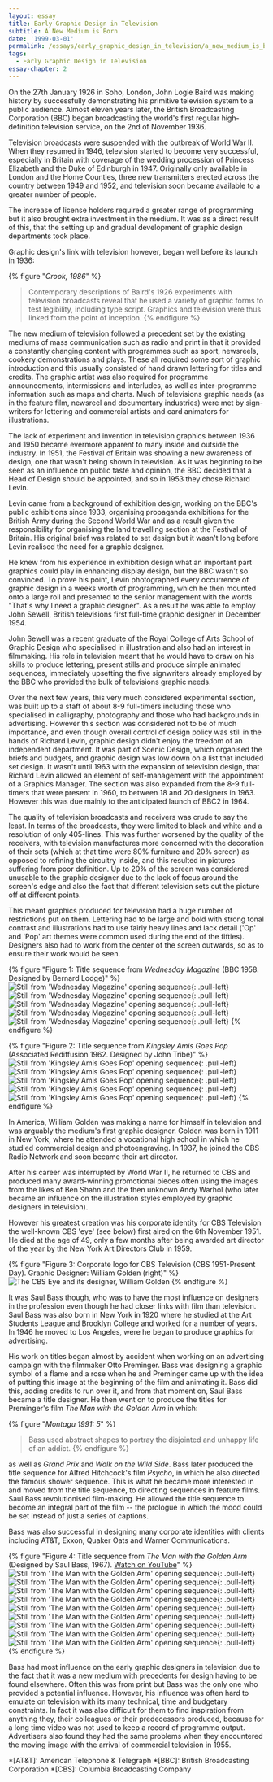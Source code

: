 ```yaml
---
layout: essay
title: Early Graphic Design in Television
subtitle: A New Medium is Born
date: '1999-03-01'
permalink: /essays/early_graphic_design_in_television/a_new_medium_is_born.html
tags:
  - Early Graphic Design in Television
essay-chapter: 2
---
```

On the 27th January 1926 in Soho, London, John Logie Baird was making history by successfully demonstrating his primitive television system to a public audience. Almost eleven years later, the British Broadcasting Corporation (BBC) began broadcasting the world's first regular high-definition television service, on the 2nd of November 1936.

Television broadcasts were suspended with the outbreak of World War II. When they resumed in 1946, television started to become very successful, especially in Britain with coverage of the wedding procession of Princess Elizabeth and the Duke of Edinburgh in 1947. Originally only available in London and the Home Counties, three new transmitters erected across the country between 1949 and 1952, and television soon became available to a greater number of people.

The increase of license holders required a greater range of programming but it also brought extra investment in the medium. It was as a direct result of this, that the setting up and gradual development of graphic design departments took place.

Graphic design's link with television however, began well before its launch in 1936:

{% figure "<cite>Crook, 1986</cite>" %}
> Contemporary descriptions of Baird's 1926 experiments with television broadcasts reveal that he used a variety of graphic forms to test legibility, including type script. Graphics and television were thus linked from the point of inception.
{% endfigure %}

The new medium of television followed a precedent set by the existing mediums of mass communication such as radio and print in that it provided a constantly changing content with programmes such as sport, newsreels, cookery demonstrations and plays. These all required some sort of graphic introduction and this usually consisted of hand drawn lettering for titles and credits. The graphic artist was also required for programme announcements, intermissions and interludes, as well as inter-programme information such as maps and charts. Much of televisions graphic needs (as in the feature film, newsreel and documentary industries) were met by sign-writers for lettering and commercial artists and card animators for illustrations.

The lack of experiment and invention in television graphics between 1936 and 1950 became evermore apparent to many inside and outside the industry. In 1951, the Festival of Britain was showing a new awareness of design, one that wasn't being shown in television. As it was beginning to be seen as an influence on public taste and opinion, the BBC decided that a Head of Design should be appointed, and so in 1953 they chose Richard Levin.

Levin came from a background of exhibition design, working on the BBC's public exhibitions since 1933, organising propaganda exhibitions for the British Army during the Second World War and as a result given the responsibility for organising the land travelling section at the Festival of Britain. His original brief was related to set design but it wasn't long before Levin realised the need for a graphic designer.

He knew from his experience in exhibition design what an important part graphics could play in enhancing display design, but the BBC wasn't so convinced. To prove his point, Levin photographed every occurrence of graphic design in a weeks worth of programming, which he then mounted onto a large roll and presented to the senior management with the words "That's why I need a graphic designer". As a result he was able to employ John Sewell, British televisions first full-time graphic designer in December 1954.

John Sewell was a recent graduate of the Royal College of Arts School of Graphic Design who specialised in illustration and also had an interest in filmmaking. His role in television meant that he would have to draw on his skills to produce lettering, present stills and produce simple animated sequences, immediately upsetting the five signwriters already employed by the BBC who provided the bulk of televisions graphic needs.

Over the next few years, this very much considered experimental section, was built up to a staff of about 8-9 full-timers including those who specialised in calligraphy, photography and those who had backgrounds in advertising. However this section was considered not to be of much importance, and even though overall control of design policy was still in the hands of Richard Levin, graphic design didn't enjoy the freedom of an independent department. It was part of Scenic Design, which organised the briefs and budgets, and graphic design was low down on a list that included set design. It wasn't until 1963 with the expansion of television design, that Richard Levin allowed an element of self-management with the appointment of a Graphics Manager. The section was also expanded from the 8-9 full-timers that were present in 1960, to between 18 and 20 designers in 1963. However this was due mainly to the anticipated launch of BBC2 in 1964.

The quality of television broadcasts and receivers was crude to say the least. In terms of the broadcasts, they were limited to black and white and a resolution of only 405-lines. This was further worsened by the quality of the receivers, with television manufactures more concerned with the decoration of their sets (which at that time were 80% furniture and 20% screen) as opposed to refining the circuitry inside, and this resulted in pictures suffering from poor definition. Up to 20% of the screen was considered unusable to the graphic designer due to the lack of focus around the screen's edge and also the fact that different television sets cut the picture off at different points.

This meant graphics produced for television had a huge number of restrictions put on them. Lettering had to be large and bold with strong tonal contrast and illustrations had to use fairly heavy lines and lack detail ('Op' and 'Pop' art themes were common used during the end of the fifties). Designers also had to work from the center of the screen outwards, so as to ensure their work would be seen.

{% figure "Figure 1: Title sequence from <cite>Wednesday Magazine</cite> (BBC 1958. Designed by Bernard Lodge)" %}
![Still from 'Wednesday Magazine' opening sequence](/assets/images/essays/early_graphic_design_in_television/figure-1a.png){: .pull-left}
![Still from 'Wednesday Magazine' opening sequence](/assets/images/essays/early_graphic_design_in_television/figure-1b.png){: .pull-left}
![Still from 'Wednesday Magazine' opening sequence](/assets/images/essays/early_graphic_design_in_television/figure-1c.png){: .pull-left}
![Still from 'Wednesday Magazine' opening sequence](/assets/images/essays/early_graphic_design_in_television/figure-1d.png){: .pull-left}
![Still from 'Wednesday Magazine' opening sequence](/assets/images/essays/early_graphic_design_in_television/figure-1e.png){: .pull-left}
{% endfigure %}

{% figure "Figure 2: Title sequence from <cite>Kingsley Amis Goes Pop</cite> (Associated Rediffusion 1962. Designed by John Tribe)" %}
![Still from 'Kingsley Amis Goes Pop' opening sequence](/assets/images/essays/early_graphic_design_in_television/figure-2a.png){: .pull-left}
![Still from 'Kingsley Amis Goes Pop' opening sequence](/assets/images/essays/early_graphic_design_in_television/figure-2b.png){: .pull-left}
![Still from 'Kingsley Amis Goes Pop' opening sequence](/assets/images/essays/early_graphic_design_in_television/figure-2c.png){: .pull-left}
![Still from 'Kingsley Amis Goes Pop' opening sequence](/assets/images/essays/early_graphic_design_in_television/figure-2d.png){: .pull-left}
![Still from 'Kingsley Amis Goes Pop' opening sequence](/assets/images/essays/early_graphic_design_in_television/figure-2e.png){: .pull-left}
{% endfigure %}

In America, William Golden was making a name for himself in television and was arguably the medium's first graphic designer. Golden was born in 1911 in New York, where he attended a vocational high school in which he studied commercial design and photoengraving. In 1937, he joined the CBS Radio Network and soon became their art director.

After his career was interrupted by World War II, he returned to CBS and produced many award-winning promotional pieces often using the images from the likes of Ben Shahn and the then unknown Andy Warhol (who later became an influence on the illustration styles employed by graphic designers in television).

However his greatest creation was his corporate identity for CBS Television the well-known CBS 'eye' (see below) first aired on the 6th November 1951. He died at the age of 49, only a few months after being awarded art director of the year by the New York Art Directors Club in 1959.

{% figure "Figure 3: Corporate logo for CBS Television (CBS 1951-Present Day). Graphic Designer: William Golden (right)" %}
![The CBS Eye and its designer, William Golden](/assets/images/essays/early_graphic_design_in_television/figure-3.png)
{% endfigure %}

It was Saul Bass though, who was to have the most influence on designers in the profession even though he had closer links with film than television. Saul Bass was also born in New York in 1920 where he studied at the Art Students League and Brooklyn College and worked for a number of years. In 1946 he moved to Los Angeles, were he began to produce graphics for advertising.

His work on titles began almost by accident when working on an advertising campaign with the filmmaker Otto Preminger. Bass was designing a graphic symbol of a flame and a rose when he and Preminger came up with the idea of putting this image at the beginning of the film and animating it. Bass did this, adding credits to run over it, and from that moment on, Saul Bass became a title designer. He then went on to produce the titles for Preminger's film <cite>The Man with the Golden Arm</cite> in which:

{% figure "<cite>Montagu 1991: 5</cite>" %}
> Bass used abstract shapes to portray the disjointed and unhappy life of an addict.
{% endfigure %}

as well as <cite>Grand Prix</cite> and <cite>Walk on the Wild Side</cite>. Bass later produced the title sequence for Alfred Hitchcock's film <cite>Psycho</cite>, in which he also directed the famous shower sequence. This is what he became more interested in and moved from the title sequence, to directing sequences in feature films. Saul Bass revolutionised film-making. He allowed the title sequence to become an integral part of the film -- the prologue in which the mood could be set instead of just a series of captions.

Bass was also successful in designing many corporate identities with clients including AT&T, Exxon, Quaker Oats and Warner Communications.

{% figure "Figure 4: Title sequence from <cite>The Man with the Golden Arm</cite> (Designed by Saul Bass, 1967). [Watch on YouTube](https://www.youtube.com/watch?v=eGnpJ_KdqZE)" %}
![Still from 'The Man with the Golden Arm' opening sequence](/assets/images/essays/early_graphic_design_in_television/figure-4a.png){: .pull-left}
![Still from 'The Man with the Golden Arm' opening sequence](/assets/images/essays/early_graphic_design_in_television/figure-4b.png){: .pull-left}
![Still from 'The Man with the Golden Arm' opening sequence](/assets/images/essays/early_graphic_design_in_television/figure-4c.png){: .pull-left}
![Still from 'The Man with the Golden Arm' opening sequence](/assets/images/essays/early_graphic_design_in_television/figure-4d.png){: .pull-left}
![Still from 'The Man with the Golden Arm' opening sequence](/assets/images/essays/early_graphic_design_in_television/figure-4e.png){: .pull-left}
![Still from 'The Man with the Golden Arm' opening sequence](/assets/images/essays/early_graphic_design_in_television/figure-4f.png){: .pull-left}
![Still from 'The Man with the Golden Arm' opening sequence](/assets/images/essays/early_graphic_design_in_television/figure-4g.png){: .pull-left}
![Still from 'The Man with the Golden Arm' opening sequence](/assets/images/essays/early_graphic_design_in_television/figure-4h.png){: .pull-left}
![Still from 'The Man with the Golden Arm' opening sequence](/assets/images/essays/early_graphic_design_in_television/figure-4i.png){: .pull-left}
{% endfigure %}

Bass had most influence on the early graphic designers in television due to the fact that it was a new medium with precedents for design having to be found elsewhere. Often this was from print but Bass was the only one who provided a potential influence. However, his influence was often hard to emulate on television with its many technical, time and budgetary constraints. In fact it was also difficult for them to find inspiration from anything they, their colleagues or their predecessors produced, because for a long time video was not used to keep a record of programme output. Advertisers also found they had the same problems when they encountered the moving image with the arrival of commercial television in 1955.

*[AT&T]: American Telephone & Telegraph
*[BBC]: British Broadcasting Corporation
*[CBS]: Columbia Broadcasting Company